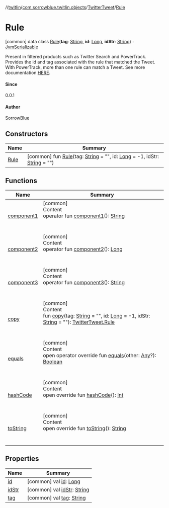 //[twitlin](../../../index.md)/[com.sorrowblue.twitlin.objects](../../index.md)/[TwitterTweet](../index.md)/[Rule](index.md)



# Rule  
 [common] data class [Rule](index.md)(**tag**: [String](https://kotlinlang.org/api/latest/jvm/stdlib/kotlin/-string/index.html), **id**: [Long](https://kotlinlang.org/api/latest/jvm/stdlib/kotlin/-long/index.html), **idStr**: [String](https://kotlinlang.org/api/latest/jvm/stdlib/kotlin/-string/index.html)) : [JvmSerializable](../../../com.sorrowblue.twitlin.annotation/-jvm-serializable/index.md)

Present in filtered products such as Twitter Search and PowerTrack. Provides the id and tag associated with the rule that matched the Tweet. With PowerTrack, more than one rule can match a Tweet. See more documentation [HERE](http://support.gnip.com/enrichments/matching_rules.html).



#### Since  


0.0.1



#### Author  


SorrowBlue

   


## Constructors  
  
|  Name|  Summary| 
|---|---|
| <a name="com.sorrowblue.twitlin.objects/TwitterTweet.Rule/Rule/#kotlin.String#kotlin.Long#kotlin.String/PointingToDeclaration/"></a>[Rule](-rule.md)| <a name="com.sorrowblue.twitlin.objects/TwitterTweet.Rule/Rule/#kotlin.String#kotlin.Long#kotlin.String/PointingToDeclaration/"></a> [common] fun [Rule](-rule.md)(tag: [String](https://kotlinlang.org/api/latest/jvm/stdlib/kotlin/-string/index.html) = "", id: [Long](https://kotlinlang.org/api/latest/jvm/stdlib/kotlin/-long/index.html) = -1, idStr: [String](https://kotlinlang.org/api/latest/jvm/stdlib/kotlin/-string/index.html) = "")   <br>


## Functions  
  
|  Name|  Summary| 
|---|---|
| <a name="com.sorrowblue.twitlin.objects/TwitterTweet.Rule/component1/#/PointingToDeclaration/"></a>[component1](component1.md)| <a name="com.sorrowblue.twitlin.objects/TwitterTweet.Rule/component1/#/PointingToDeclaration/"></a>[common]  <br>Content  <br>operator fun [component1](component1.md)(): [String](https://kotlinlang.org/api/latest/jvm/stdlib/kotlin/-string/index.html)  <br><br><br>
| <a name="com.sorrowblue.twitlin.objects/TwitterTweet.Rule/component2/#/PointingToDeclaration/"></a>[component2](component2.md)| <a name="com.sorrowblue.twitlin.objects/TwitterTweet.Rule/component2/#/PointingToDeclaration/"></a>[common]  <br>Content  <br>operator fun [component2](component2.md)(): [Long](https://kotlinlang.org/api/latest/jvm/stdlib/kotlin/-long/index.html)  <br><br><br>
| <a name="com.sorrowblue.twitlin.objects/TwitterTweet.Rule/component3/#/PointingToDeclaration/"></a>[component3](component3.md)| <a name="com.sorrowblue.twitlin.objects/TwitterTweet.Rule/component3/#/PointingToDeclaration/"></a>[common]  <br>Content  <br>operator fun [component3](component3.md)(): [String](https://kotlinlang.org/api/latest/jvm/stdlib/kotlin/-string/index.html)  <br><br><br>
| <a name="com.sorrowblue.twitlin.objects/TwitterTweet.Rule/copy/#kotlin.String#kotlin.Long#kotlin.String/PointingToDeclaration/"></a>[copy](copy.md)| <a name="com.sorrowblue.twitlin.objects/TwitterTweet.Rule/copy/#kotlin.String#kotlin.Long#kotlin.String/PointingToDeclaration/"></a>[common]  <br>Content  <br>fun [copy](copy.md)(tag: [String](https://kotlinlang.org/api/latest/jvm/stdlib/kotlin/-string/index.html) = "", id: [Long](https://kotlinlang.org/api/latest/jvm/stdlib/kotlin/-long/index.html) = -1, idStr: [String](https://kotlinlang.org/api/latest/jvm/stdlib/kotlin/-string/index.html) = ""): [TwitterTweet.Rule](index.md)  <br><br><br>
| <a name="kotlin/Any/equals/#kotlin.Any?/PointingToDeclaration/"></a>[equals](../../../com.sorrowblue.twitlin.v2.users/-users-api/-expansion/-companion/index.md#%5Bkotlin%2FAny%2Fequals%2F%23kotlin.Any%3F%2FPointingToDeclaration%2F%5D%2FFunctions%2F1930806739)| <a name="kotlin/Any/equals/#kotlin.Any?/PointingToDeclaration/"></a>[common]  <br>Content  <br>open operator override fun [equals](../../../com.sorrowblue.twitlin.v2.users/-users-api/-expansion/-companion/index.md#%5Bkotlin%2FAny%2Fequals%2F%23kotlin.Any%3F%2FPointingToDeclaration%2F%5D%2FFunctions%2F1930806739)(other: [Any](https://kotlinlang.org/api/latest/jvm/stdlib/kotlin/-any/index.html)?): [Boolean](https://kotlinlang.org/api/latest/jvm/stdlib/kotlin/-boolean/index.html)  <br><br><br>
| <a name="kotlin/Any/hashCode/#/PointingToDeclaration/"></a>[hashCode](../../../com.sorrowblue.twitlin.v2.users/-users-api/-expansion/-companion/index.md#%5Bkotlin%2FAny%2FhashCode%2F%23%2FPointingToDeclaration%2F%5D%2FFunctions%2F1930806739)| <a name="kotlin/Any/hashCode/#/PointingToDeclaration/"></a>[common]  <br>Content  <br>open override fun [hashCode](../../../com.sorrowblue.twitlin.v2.users/-users-api/-expansion/-companion/index.md#%5Bkotlin%2FAny%2FhashCode%2F%23%2FPointingToDeclaration%2F%5D%2FFunctions%2F1930806739)(): [Int](https://kotlinlang.org/api/latest/jvm/stdlib/kotlin/-int/index.html)  <br><br><br>
| <a name="kotlin/Any/toString/#/PointingToDeclaration/"></a>[toString](../../../com.sorrowblue.twitlin.v2.users/-users-api/-expansion/-companion/index.md#%5Bkotlin%2FAny%2FtoString%2F%23%2FPointingToDeclaration%2F%5D%2FFunctions%2F1930806739)| <a name="kotlin/Any/toString/#/PointingToDeclaration/"></a>[common]  <br>Content  <br>open override fun [toString](../../../com.sorrowblue.twitlin.v2.users/-users-api/-expansion/-companion/index.md#%5Bkotlin%2FAny%2FtoString%2F%23%2FPointingToDeclaration%2F%5D%2FFunctions%2F1930806739)(): [String](https://kotlinlang.org/api/latest/jvm/stdlib/kotlin/-string/index.html)  <br><br><br>


## Properties  
  
|  Name|  Summary| 
|---|---|
| <a name="com.sorrowblue.twitlin.objects/TwitterTweet.Rule/id/#/PointingToDeclaration/"></a>[id](id.md)| <a name="com.sorrowblue.twitlin.objects/TwitterTweet.Rule/id/#/PointingToDeclaration/"></a> [common] val [id](id.md): [Long](https://kotlinlang.org/api/latest/jvm/stdlib/kotlin/-long/index.html)   <br>
| <a name="com.sorrowblue.twitlin.objects/TwitterTweet.Rule/idStr/#/PointingToDeclaration/"></a>[idStr](id-str.md)| <a name="com.sorrowblue.twitlin.objects/TwitterTweet.Rule/idStr/#/PointingToDeclaration/"></a> [common] val [idStr](id-str.md): [String](https://kotlinlang.org/api/latest/jvm/stdlib/kotlin/-string/index.html)   <br>
| <a name="com.sorrowblue.twitlin.objects/TwitterTweet.Rule/tag/#/PointingToDeclaration/"></a>[tag](tag.md)| <a name="com.sorrowblue.twitlin.objects/TwitterTweet.Rule/tag/#/PointingToDeclaration/"></a> [common] val [tag](tag.md): [String](https://kotlinlang.org/api/latest/jvm/stdlib/kotlin/-string/index.html)   <br>

